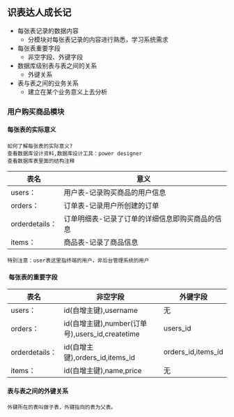 识表达人成长记 	
---
* 每张表记录的数据内容
	* 分模块对每张表记录的内容进行熟悉，学习系统需求
* 每张表重要字段
	* 非空字段、外键字段
* 数据库级别表与表之间的关系
	* 外键关系
* 表与表之间的业务关系
	* 建立在某个业务意义上去分析
	
	
### 用户购买商品模块 
	
#### 每张表的实际意义 	
	
	如何了解每张表的实际意义?
	查看数据库设计资料,数据库设计工具：power designer
	查看数据库表里面的结构注释
	
表名 | 意义
-------- | --------
users：  | 用户表-记录购买商品的用户信息 
orders： | 订单表-记录用户所创建的订单   
orderdetails：  | 订单明细表-记录了订单的详细信息即购买商品的信息   
items：   | 商品表-记录了商品信息  	
	
	特别注意：user表这里指终端的用户，非后台管理系统的用户	
	
####  每张表的重要字段

表名 | 非空字段 | 外键字段
-------- | -------- | --------
users：  | id(自增主键),username | 无
orders： | id(自增主键),number(订单号),users_id,createtime  | users_id
orderdetails：  |  id(自增主键),orders_id,items_id  | orders_id,items_id
items：   | id(自增主键),name,price  | 无

#### 表与表之间的外键关系
	
	外键所在的表叫做子表，外键指向的表为父表。 
	
	

